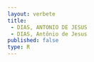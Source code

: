 ```yaml
---
layout: verbete
title:
 - DIAS, ANTONIO DE JESUS
 - DIAS, Antônio de Jesus
published: false
type: R
---
```


